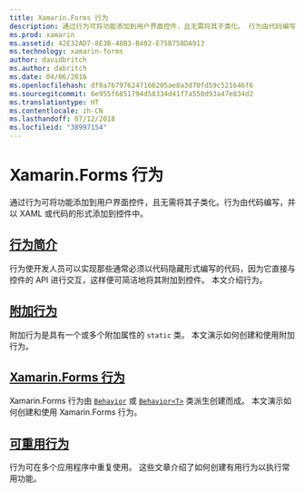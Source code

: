 ```yaml
---
title: Xamarin.Forms 行为
description: 通过行为可将功能添加到用户界面控件，且无需将其子类化。 行为由代码编写，并以 XAML 或代码的形式添加到控件中。
ms.prod: xamarin
ms.assetid: 42E32AD7-8E3B-48B3-B402-E75B758DA913
ms.technology: xamarin-forms
author: davidbritch
ms.author: dabritch
ms.date: 04/06/2016
ms.openlocfilehash: df0a767976247166205ae8a3d70fd59c521646f6
ms.sourcegitcommit: 6e955f6851794d58334d41f7a550d93a47e834d2
ms.translationtype: HT
ms.contentlocale: zh-CN
ms.lasthandoff: 07/12/2018
ms.locfileid: "38997154"
---
```

# <a name="xamarinforms-behaviors"></a>Xamarin.Forms 行为

通过行为可将功能添加到用户界面控件，且无需将其子类化。行为由代码编写，并以 XAML 或代码的形式添加到控件中。

## <a name="introduction-to-behaviorsintroductionmd"></a>[行为简介](introduction.md)

行为使开发人员可以实现那些通常必须以代码隐藏形式编写的代码，因为它直接与控件的 API 进行交互，这样便可简洁地将其附加到控件。 本文介绍行为。

## <a name="attached-behaviorsattachedmd"></a>[附加行为](attached.md)

附加行为是具有一个或多个附加属性的 `static` 类。 本文演示如何创建和使用附加行为。

## <a name="xamarinforms-behaviorscreatingmd"></a>[Xamarin.Forms 行为](creating.md)

Xamarin.Forms 行为由 [`Behavior`](xref:Xamarin.Forms.Behavior) 或 [`Behavior<T>`](xref:Xamarin.Forms.Behavior`1) 类派生创建而成。 本文演示如何创建和使用 Xamarin.Forms 行为。

## <a name="reusable-behaviorsreusableindexmd"></a>[可重用行为](reusable/index.md)

行为可在多个应用程序中重复使用。 这些文章介绍了如何创建有用行为以执行常用功能。
